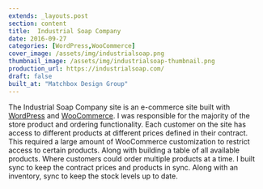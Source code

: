 ```yaml
---
extends: _layouts.post
section: content
title:  Industrial Soap Company
date: 2016-09-27
categories: [WordPress,WooCommerce]
cover_image: /assets/img/industrialsoap.png
thumbnail_image: /assets/img/industrialsoap-thumbnail.png
production_url: https://industrialsoap.com/
draft: false
built_at: "Matchbox Design Group"
---
```

The Industrial Soap Company site is an e-commerce site built with [WordPress](https://wordpress.org/) and [WooCommerce](https://woocommerce.com/). I was responsible for the majority of the store product and ordering functionality. Each customer on the site has access to different products at different prices defined in their contract. This required a large amount of WooCommerce customization to restrict access to certain products. Along with building a table of all available products. Where customers could order multiple products at a time. I built sync to keep the contract prices and products in sync. Along with an inventory, sync to keep the stock levels up to date.
